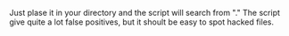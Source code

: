 Just plase it in your directory and the script will search from "." The script give quite a lot false positives, but it shoult be easy to spot hacked files.
